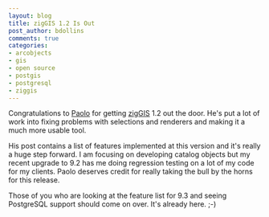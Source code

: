 ```yaml
---
layout: blog
title: zigGIS 1.2 Is Out
post_author: bdollins
comments: true
categories:
- arcobjects
- gis
- open source
- postgis
- postgresql
- ziggis
---
```


Congratulations to <a href="http://www.paolocorti.net/public/wordpress/index.php/2007/03/21/ziggis-12-released">Paolo</a> for getting <a href="http://code.google.com/p/ziggis">zigGIS</a> 1.2 out the door. He's put a lot of work into fixing problems with selections and renderers and making it a much more usable tool.

His post contains a list of features implemented at this version and it's really a huge step forward. I am focusing on developing catalog objects but my recent upgrade to 9.2 has me doing regression testing on a lot of my code for my clients. Paolo deserves credit for really taking the bull by the horns for this release.

Those of you who are looking at the feature list for 9.3 and seeing PostgreSQL support should come on over. It's already here. ;-)
